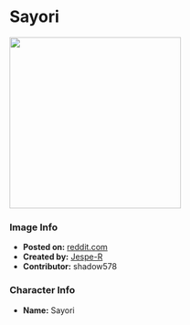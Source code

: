 # Sayori

<img src="https://raw.githubusercontent.com/shadow578/Project-Padoru/master/Padoru/U_Jespe-R/ddls-sayori.png" height="300">

### Image Info
* **Posted on:**     [reddit.com](https://www.reddit.com/r/Padoru/comments/go0l4x/daily_padoru_142_sayori_ddlc/)
* **Created by:**    [Jespe-R](https://github.com/shadow578/Project-Padoru/blob/master/table-of-contents/creators/JespeR.md)
* **Contributor:**   shadow578

### Character Info
* **Name:**   Sayori


